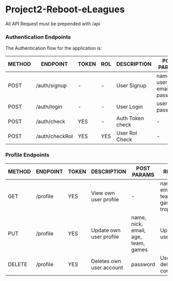 # Project2-Reboot-eLeagues

All API Request must be prepended with /api


### Authentication Endpoints

The Authentication flow for the application is:

METHOD | ENDPOINT         | TOKEN | ROL | DESCRIPTION              | POST PARAMS                                     | RETURNS
-------|------------------|-------|-----|--------------------------|-------------------------------------------------|--------------------
POST   | /auth/signup     | -     | -   | User Signup              | name, username, email, password                 | token
POST   | /auth/login      | -     | -   | User Login               | username, password                              | token
POST   | /auth/check      | YES   | -   | Auth Token check         | -                                               | 
POST   | /auth/checkRol   | YES   | YES | User Rol Check           | -                                               | role


### Profile Endpoints


METHOD | ENDPOINT         | TOKEN | DESCRIPTION              | POST PARAMS                                     | RETURNS
-------|------------------|-------|--------------------------|-------------------------------------------------|--------------------
GET    | /profile         | YES   | View own user profile    | -                                               | name, nick, email, age, team, rol, games, trophies 
PUT    | /profile         | YES   | Update own user profile  | name, nick, email, age, team, games             | Updated user data
DELETE | /profile         | YES   | Deletes own user account | password                                        | User deletion confirmation


